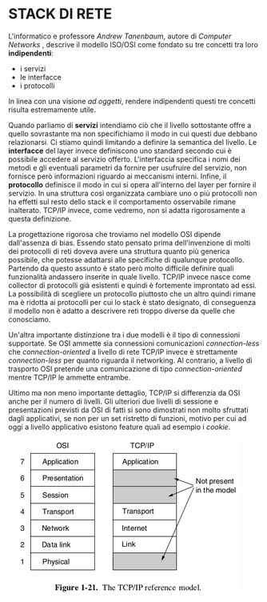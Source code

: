# STACK DI RETE

L'informatico e professore *Andrew Tanenbaum*, autore di *Computer Networks* , descrive il modello ISO/OSI come fondato su tre concetti tra loro **indipendenti**: 

- i servizi
- le interfacce
- i protocolli

In linea con una visione *ad oggetti*, rendere indipendenti questi tre concetti risulta estremamente utile.

Quando parliamo di **servizi** intendiamo ciò che il livello sottostante offre a quello sovrastante ma non specifichiamo il modo in cui questi due debbano relazionarsi. Ci stiamo quindi limitando a definire la semantica del livello.
Le **interfacce** del layer invece definiscono uno standard secondo cui è possibile accedere al servizio offerto. L'interfaccia specifica i nomi dei metodi e gli eventuali parametri da fornire per usufruire del servizio, non fornisce però informazioni riguardo ai meccanismi interni. Infine, il **protocollo** definisce il modo in cui si opera all'interno del layer per fornire il servizio. In una struttura così organizzata cambiare uno o più protocolli non ha effetti sul resto dello stack e il comportamento osservabile rimane inalterato. TCP/IP invece, come vedremo, non si adatta rigorosamente a questa definizione.

La progettazione rigorosa che troviamo nel modello OSI dipende dall'assenza di bias. Essendo stato pensato prima dell'invenzione di molti dei protocolli di reti doveva avere una struttura quanto più generica possibile, che potesse adattarsi alle specifiche di qualunque protocollo. Partendo da questo assunto è stato però molto difficile definire quali funzionalità andassero inserite in quale livello. TCP/IP invece nasce come collector di protocolli già esistenti e quindi è fortemente improntato ad essi. La possibilità di scegliere un protocollo piuttosto che un altro quindi rimane ma è ridotta ai protocolli per cui lo stack è stato designato, di conseguenza il modello non è adatto a descrivere reti troppo diverse da quelle che conosciamo.

Un'altra importante distinzione tra i due modelli è il tipo di connessioni supportate.
Se OSI ammette sia connessioni comunicazioni *connection-less* che *connection-oriented* a livello di rete TCP/IP invece è strettamente *connection-less* per quanto riguarda il networking. Al contrario, a livello di trasporto OSI pretende una comunicazione di tipo *connection-oriented* mentre TCP/IP le ammette entrambe.

Ultimo ma non meno importante dettaglio, TCP/IP si differenzia da OSI anche per il numero di livelli. Gli ulteriori due livelli di sessione e presentazioni previsti da OSI di fatti si sono dimostrati non molto sfruttati dagli applicativi, se non per un set ristretto di funzioni, motivo per cui ad oggi a livello applicativo esistono feature quali ad esempio i *cookie*.

<img src="./img/osi-tcp.png" alt="osi-tcp"/>



